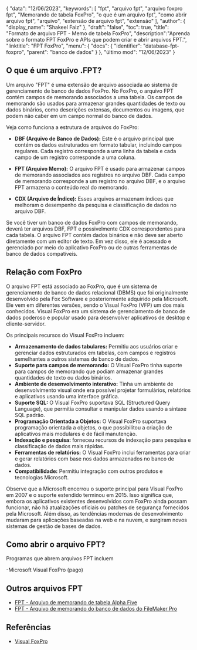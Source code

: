 {
"data": "12/06/2023",
  "keywords": [
"fpt",
"arquivo fpt",
"arquivo foxpro fpt",
"Memorando de tabela FoxPro",
"o que é um arquivo fpt",
"como abrir arquivo fpt",
"arquivo",
"extensão de arquivo fpt",
"extensão"
],
  "author": {
"display_name": "Shakeel Faiz"
},
"draft": "false",
"toc": true,
"title": "Formato de arquivo FPT - Memo de tabela FoxPro",
  "description":"Aprenda sobre o formato FPT FoxPro e APIs que podem criar e abrir arquivos FPT.",
"linktitle": "FPT FoxPro",
  "menu": {
    "docs": {
      "identifier": "database-fpt-foxpro",
"parent": "banco de dados"
}
},
"último mod": "12/06/2023"
}

## O que é um arquivo .FPT?

Um arquivo "FPT" é uma extensão de arquivo associada ao sistema de gerenciamento de banco de dados FoxPro. No FoxPro, o arquivo FPT contém campos de memorando associados a uma tabela. Os campos de memorando são usados para armazenar grandes quantidades de texto ou dados binários, como descrições extensas, documentos ou imagens, que podem não caber em um campo normal do banco de dados.

Veja como funciona a estrutura de arquivos do FoxPro:

- **DBF (Arquivo de Banco de Dados):** Este é o arquivo principal que contém os dados estruturados em formato tabular, incluindo campos regulares. Cada registro corresponde a uma linha da tabela e cada campo de um registro corresponde a uma coluna.

- **FPT (Arquivo Memo):** O arquivo FPT é usado para armazenar campos de memorando associados aos registros no arquivo DBF. Cada campo de memorando corresponde a um registro no arquivo DBF, e o arquivo FPT armazena o conteúdo real do memorando.

- **CDX (Arquivo de Índice):** Esses arquivos armazenam índices que melhoram o desempenho da pesquisa e classificação de dados no arquivo DBF.

Se você tiver um banco de dados FoxPro com campos de memorando, deverá ter arquivos DBF, FPT e possivelmente CDX correspondentes para cada tabela. O arquivo FPT contém dados binários e não deve ser aberto diretamente com um editor de texto. Em vez disso, ele é acessado e gerenciado por meio do aplicativo FoxPro ou de outras ferramentas de banco de dados compatíveis.

## Relação com FoxPro

O arquivo FPT está associado ao FoxPro, que é um sistema de gerenciamento de banco de dados relacional (DBMS) que foi originalmente desenvolvido pela Fox Software e posteriormente adquirido pela Microsoft. Ele vem em diferentes versões, sendo o Visual FoxPro (VFP) um dos mais conhecidos. Visual FoxPro era um sistema de gerenciamento de banco de dados poderoso e popular usado para desenvolver aplicativos de desktop e cliente-servidor.

Os principais recursos do Visual FoxPro incluem:

- **Armazenamento de dados tabulares:** Permitiu aos usuários criar e gerenciar dados estruturados em tabelas, com campos e registros semelhantes a outros sistemas de banco de dados.
- **Suporte para campos de memorando:** O Visual FoxPro tinha suporte para campos de memorando que podiam armazenar grandes quantidades de texto ou dados binários.
- **Ambiente de desenvolvimento interativo:** Tinha um ambiente de desenvolvimento visual onde era possível projetar formulários, relatórios e aplicativos usando uma interface gráfica.
- **Suporte SQL:** O Visual FoxPro suportava SQL (Structured Query Language), que permitia consultar e manipular dados usando a sintaxe SQL padrão.
- **Programação Orientada a Objetos:** O Visual FoxPro suportava programação orientada a objetos, o que possibilitou a criação de aplicativos mais modulares e de fácil manutenção.
- **Indexação e pesquisa:** forneceu recursos de indexação para pesquisa e classificação de dados mais rápidas.
- **Ferramentas de relatórios:** O Visual FoxPro inclui ferramentas para criar e gerar relatórios com base nos dados armazenados no banco de dados.
- **Compatibilidade:** Permitiu integração com outros produtos e tecnologias Microsoft.

Observe que a Microsoft encerrou o suporte principal para Visual FoxPro em 2007 e o suporte estendido terminou em 2015. Isso significa que, embora os aplicativos existentes desenvolvidos com FoxPro ainda possam funcionar, não há atualizações oficiais ou patches de segurança fornecidos pela Microsoft. Além disso, as tendências modernas de desenvolvimento mudaram para aplicações baseadas na web e na nuvem, e surgiram novos sistemas de gestão de bases de dados.

## Como abrir o arquivo FPT?

Programas que abrem arquivos FPT incluem

-Microsoft Visual FoxPro (pago)

## Outros arquivos FPT

- [FPT - Arquivo de memorando de tabela Alpha Five](/pt/database/fpt-alphafive/)
- [FPT - Arquivo de memorando do banco de dados do FileMaker Pro](/pt/database/fpt/)

## Referências
* [Visual FoxPro](https://en.wikipedia.org/wiki/Visual_FoxPro)

